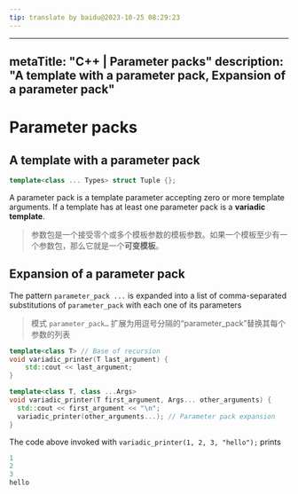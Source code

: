 ```yaml
---
tip: translate by baidu@2023-10-25 08:29:23
---
```

---

metaTitle: "C++ | Parameter packs"
description: "A template with a parameter pack, Expansion of a parameter pack"
------------------------------------------------------------------------------

# Parameter packs

## A template with a parameter pack

```cpp
template<class ... Types> struct Tuple {};

```

A parameter pack is a template parameter accepting zero or more template arguments. If a template has at least one parameter pack is a **variadic template**.

> 参数包是一个接受零个或多个模板参数的模板参数。如果一个模板至少有一个参数包，那么它就是一个**可变模板**。

## Expansion of a parameter pack

The pattern `parameter_pack ...` is expanded into a list of comma-separated substitutions of `parameter_pack` with each one of its parameters

> 模式 `parameter_pack…` 扩展为用逗号分隔的“parameter_pack”替换其每个参数的列表

```cpp
template<class T> // Base of recursion
void variadic_printer(T last_argument) {
    std::cout << last_argument;
}

template<class T, class ...Args> 
void variadic_printer(T first_argument, Args... other_arguments) {
  std::cout << first_argument << "\n";
  variadic_printer(other_arguments...); // Parameter pack expansion
}

```

The code above invoked with `variadic_printer(1, 2, 3, "hello");` prints

```cpp
1
2
3
hello

```
